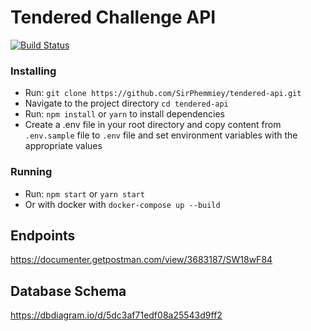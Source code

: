 
# Tendered Challenge API
[![Build Status](https://travis-ci.org/SirPhemmiey/tendered-api.svg?branch=master)](https://travis-ci.org/SirPhemmiey/tendered-api)

### Installing
* Run: ```git clone https://github.com/SirPhemmiey/tendered-api.git```
* Navigate to the project directory ```cd tendered-api```
* Run: ```npm install``` or ```yarn``` to install dependencies
* Create a .env file in your root directory and copy content from ```.env.sample``` file to ```.env``` file and set environment variables with the appropriate values

### Running
* Run: ```npm start``` or ```yarn start```
* Or with docker with ```docker-compose up --build```

## Endpoints

https://documenter.getpostman.com/view/3683187/SW18wF84

## Database Schema

https://dbdiagram.io/d/5dc3af71edf08a25543d9ff2



 
 

